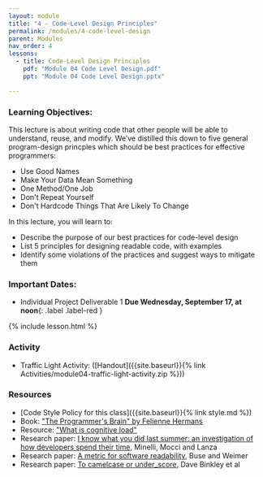 ```yaml
---
layout: module
title: "4 - Code-Level Design Principles"
permalink: /modules/4-code-level-design
parent: Modules
nav_order: 4
lessons: 
  - title: Code-Level Design Principles
    pdf: "Module 04 Code Level Design.pdf"
    ppt: "Module 04 Code Level Design.pptx"

---
```

### Learning Objectives:
This lecture is about writing code that other people will be able to understand, reuse, and modify. We’ve distilled this down to five general program-design princples which should be best practices for effective programmers:
* Use Good Names
* Make Your Data Mean Something
* One Method/One Job
* Don't Repeat Yourself
* Don't Hardcode Things That Are Likely To Change


In this lecture, you will learn to:

* Describe the purpose of our best practices for code-level design
* List 5 principles for designing readable code, with examples
* Identify some violations of the practices and suggest ways to mitigate them

### Important Dates:
* Individual Project Deliverable 1 **Due Wednesday, September 17, at noon**{: .label .label-red }

{% include lesson.html %}

### Activity
* Traffic Light Activity: ([Handout]({{site.baseurl}}{% link Activities/module04-traffic-light-activity.zip %}))

### Resources
* [Code Style Policy for this class]({{site.baseurl}}{% link style.md %})
* Book: ["The Programmer's Brain" by Felienne Hermans](https://www.manning.com/books/the-programmers-brain)
* Resource: ["What is cognitive load"](https://theelearningcoach.com/learning/what-is-cognitive-load/)
* Research paper: [I know what you did last summer: an investigation of how developers spend their time](https://dl.acm.org/doi/10.5555/2820282.2820289), Minelli, Mocci and Lanza
* Research paper: [A metric for software readability](https://dl.acm.org/doi/10.1145/1390630.1390647), Buse and Weimer
* Research paper: [To camelcase or under_score](https://ieeexplore.ieee.org/document/5090039), Dave Binkley et al